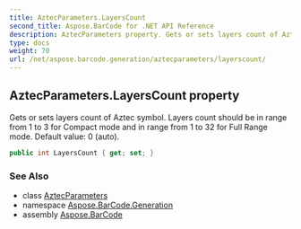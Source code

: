 ```yaml
---
title: AztecParameters.LayersCount
second_title: Aspose.BarCode for .NET API Reference
description: AztecParameters property. Gets or sets layers count of Aztec symbol. Layers count should be in range from 1 to 3 for Compact mode and in range from 1 to 32 for Full Range mode. Default value 0 auto
type: docs
weight: 70
url: /net/aspose.barcode.generation/aztecparameters/layerscount/
---
```

## AztecParameters.LayersCount property

Gets or sets layers count of Aztec symbol. Layers count should be in range from 1 to 3 for Compact mode and in range from 1 to 32 for Full Range mode. Default value: 0 (auto).

```csharp
public int LayersCount { get; set; }
```

### See Also

* class [AztecParameters](../)
* namespace [Aspose.BarCode.Generation](../../../aspose.barcode.generation/)
* assembly [Aspose.BarCode](../../../)


